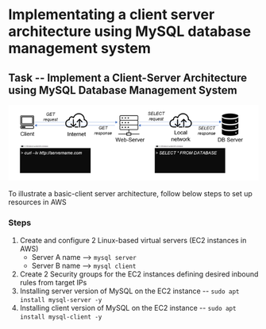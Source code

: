 #  Implementating a client server architecture using MySQL database management system

## Task -- Implement a Client-Server Architecture using MySQL Database Management System

![Sketch of Client Server Architecture](./images/sketch-of-client-server-architecture.PNG)

To illustrate a basic-client server architecture, follow below steps to set up resources in AWS

### Steps

1. Create and configure 2 Linux-based virtual servers (EC2 instances in AWS)
    * Server A name --> `mysql server`
    * Server B name --> `mysql client`
2. Create 2 Security groups for the EC2 instances defining desired inbound rules from target IPs
3. Installing server version of MySQL on the EC2 instance -- `sudo apt install mysql-server -y`
4. Installing client version of MySQL on the EC2 instance -- `sudo apt install mysql-client -y`
